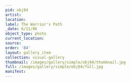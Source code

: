 ```yaml
---
pid: obj84
artist: 
location: 
label: The Warrior's Path
_date: 6/11/06
object_type: photo
current_location: 
source: 
order: '84'
layout: gallery_item
collection: visual-gallery
thumbnail: /images/gallery/simple/obj84/thumbnail.jpg
full: /images/gallery/simple/obj84/full.jpg
manifest: 
---
```

